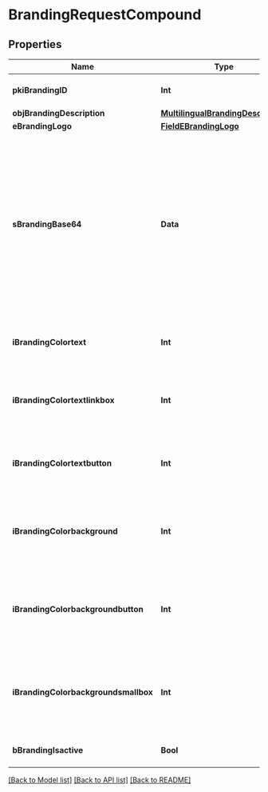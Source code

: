 # BrandingRequestCompound

## Properties
Name | Type | Description | Notes
------------ | ------------- | ------------- | -------------
**pkiBrandingID** | **Int** | The unique ID of the Branding | [optional] 
**objBrandingDescription** | [**MultilingualBrandingDescription**](MultilingualBrandingDescription.md) |  | 
**eBrandingLogo** | [**FieldEBrandingLogo**](FieldEBrandingLogo.md) |  | 
**sBrandingBase64** | **Data** | The Base64 encoded binary content of the branding logo. This need to match image type selected in eBrandingLogo if you supply an image. If you select &#39;Default&#39;, the logo will be deleted and the default one will be used. | [optional] 
**iBrandingColortext** | **Int** | The color of the text. This is a RGB color converted into integer | 
**iBrandingColortextlinkbox** | **Int** | The color of the text in the link box. This is a RGB color converted into integer | 
**iBrandingColortextbutton** | **Int** | The color of the text in the button. This is a RGB color converted into integer | 
**iBrandingColorbackground** | **Int** | The color of the background. This is a RGB color converted into integer | 
**iBrandingColorbackgroundbutton** | **Int** | The color of the background of the button. This is a RGB color converted into integer | 
**iBrandingColorbackgroundsmallbox** | **Int** | The color of the background of the small box. This is a RGB color converted into integer | 
**bBrandingIsactive** | **Bool** | Whether the Branding is active or not | 

[[Back to Model list]](../README.md#documentation-for-models) [[Back to API list]](../README.md#documentation-for-api-endpoints) [[Back to README]](../README.md)


